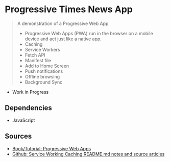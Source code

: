 # Progressive Times News App

> A demonstration of a Progressive Web App
>- Progressive Web Apps (PWA) run in the browser on a mobile device and act just like a native app.
>- Caching
>- Service Workers
>- Fetch API
>- Manifest file
>- Add to Home Screen
>- Push notifications
>- Offline browsing
>- Background Sync

- Work in Progress

## Dependencies

- JavaScript








## Sources

- [Book/Tutorial: Progressive Web Apps](https://www.manning.com/books/progressive-web-apps)
- [Github: Service Working Caching README.md notes and source articles](https://github.com/EdwardRutz/service-worker-caching)
